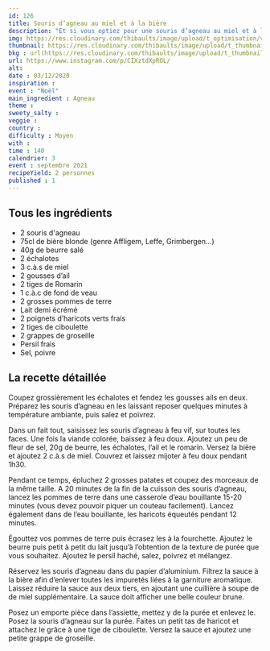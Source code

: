 ```yaml
---
id: 126
title: Souris d’agneau au miel et à la bière
description: "Et si vous optiez pour une souris d’agneau au miel et à la bière pour votre Réveillon ? C’est un délice"
img: https://res.cloudinary.com/thibaults/image/upload/t_optimisation/v1606684804/Recipes/20201203_souris_agneau.jpg
thumbnail: https://res.cloudinary.com/thibaults/image/upload/t_thumbnail_josie/v1606684804/Recipes/20201203_souris_agneau.jpg
bkg : url(https://res.cloudinary.com/thibaults/image/upload/t_thumbnail_josie/v1606684804/Recipes/20201203_souris_agneau.jpg)
url: https://www.instagram.com/p/CIXztdXpROL/
alt: 
date : 03/12/2020
inspiration : 
event : "Noël"
main_ingredient : Agneau
theme : 
sweety_salty : 
veggie : 
country :
difficulty : Moyen
with : 
time : 140
calendrier: 3
event : septembre 2021
recipeYield: 2 personnes
published : 1
---
```


## Tous les ingrédients
 - 2 souris d'agneau
 - 75cl de bière blonde (genre Affligem, Leffe, Grimbergen…)
 - 40g de beurre salé
 - 2 échalotes
 - 3 c.à.s de miel
 - 2 gousses d’ail
 - 2 tiges de Romarin
 - 1 c.à.c de fond de veau
 - 2 grosses pommes de terre 
 - Lait demi écrémé 
 - 2 poignets d’haricots verts frais 
 - 2 tiges de ciboulette
 - 2 grappes de groseille
 - Persil frais
 - Sel, poivre

## La recette détaillée
Coupez grossièrement les échalotes et fendez les gousses ails en deux. Préparez les souris d’agneau en les laissant reposer quelques minutes à température ambiante, puis salez et poivrez. 

Dans un fait tout, saisissez les souris d’agneau à feu vif, sur toutes les faces. Une fois la viande colorée, baissez à feu doux. Ajoutez un peu de fleur de sel, 20g de beurre, les échalotes, l’ail et le romarin. Versez la bière et ajoutez 2 c.à.s de miel. Couvrez et laissez mijoter à feu doux pendant 1h30.

Pendant ce temps, épluchez 2 grosses patates et coupez des morceaux de la même taille. A 20 minutes de la fin de la cuisson des souris d’agneau, lancez les pommes de terre dans une casserole d’eau bouillante 15-20 minutes (vous devez pouvoir piquer un couteau facilement). Lancez également dans de l’eau bouillante, les haricots équeutés pendant 12 minutes. 

Égouttez vos pommes de terre puis écrasez les à la fourchette. Ajoutez le beurre puis petit à petit du lait jusqu’à l’obtention de la texture de purée que vous souhaitez. Ajoutez le persil haché, salez, poivrez et mélangez. 

Réservez les souris d’agneau dans du papier d’aluminium. Filtrez la sauce à la bière afin d’enlever toutes les impuretés liées à la garniture aromatique. Laissez réduire la sauce aux deux tiers, en ajoutant une cuillière à soupe de de miel supplémentaire. La sauce doit afficher une belle couleur brune.

Posez un emporte pièce dans l’assiette, mettez y de la purée et enlevez le.  Posez la souris d’agneau sur la purée.  Faites un petit tas de haricot et attachez le grâce à une tige de ciboulette. Versez la sauce et ajoutez une petite grappe de groseille. 